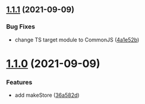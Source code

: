## [1.1.1](https://github.com/baiyezi/react/compare/v1.1.0...v1.1.1) (2021-09-09)


### Bug Fixes

* change TS target module to CommonJS ([4a1e52b](https://github.com/baiyezi/react/commit/4a1e52b2183420f9789d477166004560dbd7e62b))

# [1.1.0](https://github.com/baiyezi/react/compare/v1.0.0...v1.1.0) (2021-09-09)


### Features

* add makeStore ([36a582d](https://github.com/baiyezi/react/commit/36a582d3902d176ade78b4bfd7ee5d9f00ab13ad))

